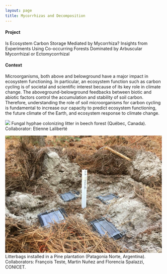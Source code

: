 ```yaml
---
layout: page
title: Mycorrhizas and Decomposition
---
```

#### Project
Is Ecosystem Carbon Storage Mediated by Mycorrhiza? Insights from Experiments Using Co-occurring Forests Dominated by Arbuscular Mycorrhizal or Ectomycorrhizal

#### Context
Microorganisms, both above and belowground have a major impact in ecosystem functioning. In particular, an ecosystem function such as carbon cycling is of societal and scientific interest because of its key role in climate change. The aboveground-belowground feedbacks between biotic and abiotic factors control the accumulation and stability of soil carbon. Therefore, understanding the role of soil microorganisms for carbon cycling is fundamental to increase our capacity to predict ecosystem functioning, the future climate of the Earth, and ecosystem response to climate change.

![](/img/litterbags.jpg) Fungal hyphae colonizing litter in beech forest (Québec, Canada).
Collaborator: Etienne Laliberté  

![](/img/victoria.jpg) Litterbags installed in a Pine plantation (Patagonia Norte, Argentina).  
Collaborators: François Teste, Martin Nuñez and Florencia Spalazzi, CONICET.
